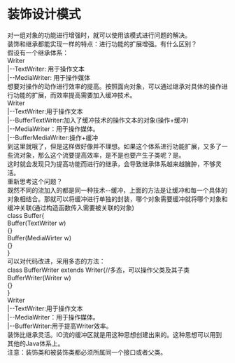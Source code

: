 # 装饰设计模式
对一组对象的功能进行增强时，就可以使用该模式进行问题的解决。  
装饰和继承都能实现一样的特点：进行功能的扩展增强。有什么区别？  
假设有一个继承体系：  
Writer  
    |--TextWriter: 用于操作文本  
    |--MediaWriter: 用于操作媒体  
想要对操作的动作进行效率的提高。按照面向对象，可以通过继承对具体的操作进行功能的扩展，而效率提高需要加入缓冲技术。  
Writer  
	|--TextWriter:用于操作文本  
	    |--BufferTextWriter:加入了缓冲技术的操作文本的对象(操作+缓冲)  
	|--MediaWriter：用于操作媒体。  
	    |--BufferMediaWriter:操作+缓冲  
到这里就哦了，但是这样做好像并不理想。如果这个体系进行功能扩展，又多了一些流对象，那么这个流要提高效率，是不是也要产生子类呢？是。  
这时就会发现只为提高功能而进行的继承，会导致继承体系越来越臃肿，不够灵活。   
重新思考这个问题？  
既然不同的流加入的都是同一种技术--缓冲，上面的方法是让缓冲和每一个具体的对象相结合。那就可以将缓冲进行单独的封装，哪个对象需要缓冲就将哪个对象和缓冲关联(通过构造函数传入需要被关联的对象)  
class Buffer{  
	Buffer(TextWriter w)  
	{}  
	Buffer(MediaWirter w)  
	{}  
}  
可以对代码改进，采用多态的方法：  
class BufferWriter extends Writer{//多态，可以操作父类及其子类  
	BufferWriter(Writer w)  
	{}  
}   
Writer  
    |--TextWriter:用于操作文本  
    |--MediaWriter：用于操作媒体。  
    |--BufferWriter:用于提高Writer效率。  
装饰比继承灵活。IO流的缓冲区就是用这种思想创建出来的。这种思想可以用到其他的Java体系上。  
注意：装饰类和被装饰类都必须所属同一个接口或者父类。  
